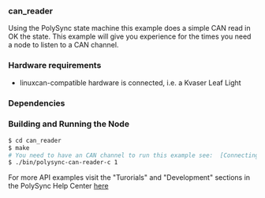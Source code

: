
### can_reader
Using the PolySync state machine this example does a simple CAN read in OK the state.
This example will give you experience for the times you need a node to listen to a CAN channel.

### Hardware requirements
- linuxcan-compatible hardware is connected, i.e. a Kvaser Leaf Light

### Dependencies

### Building and Running the Node
```bash
$ cd can_reader
$ make
# You need to have an CAN channel to run this example see:  [Connecting To A CAN Sensor](https://help.polysync.io/articles/configuration/runtime-node-configuration/connecting-to-a-can-radar-sensor/)
$ ./bin/polysync-can-reader-c 1
```

For more API examples visit the "Turorials" and "Development" sections in the PolySync Help Center [here](https://help.polysync.io/articles/)